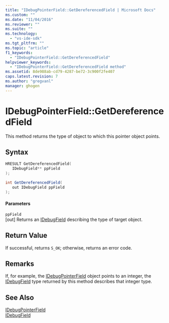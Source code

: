 ```yaml
---
title: "IDebugPointerField::GetDereferencedField | Microsoft Docs"
ms.custom: ""
ms.date: "11/04/2016"
ms.reviewer: ""
ms.suite: ""
ms.technology: 
  - "vs-ide-sdk"
ms.tgt_pltfrm: ""
ms.topic: "article"
f1_keywords: 
  - "IDebugPointerField::GetDereferencedField"
helpviewer_keywords: 
  - "IDebugPointerField::GetDereferencedField method"
ms.assetid: 8de988ab-cd79-4287-be72-3c900f2fe407
caps.latest.revision: 7
ms.author: "gregvanl"
manager: ghogen
---
```

# IDebugPointerField::GetDereferencedField
This method returns the type of object to which this pointer object points.  
  
## Syntax  
  
```cpp  
HRESULT GetDereferencedField(  
   IDebugField** ppField  
);  
```  
  
```csharp  
int GetDereferencedField(  
   out IDebugField ppField  
);  
```  
  
#### Parameters  
 `ppField`  
 [out] Returns an [IDebugField](../../../extensibility/debugger/reference/idebugfield.md) describing the type of target object.  
  
## Return Value  
 If successful, returns `S_OK`; otherwise, returns an error code.  
  
## Remarks  
 If, for example, the [IDebugPointerField](../../../extensibility/debugger/reference/idebugpointerfield.md) object points to an integer, the [IDebugField](../../../extensibility/debugger/reference/idebugfield.md) type returned by this method describes that integer type.  
  
## See Also  
 [IDebugPointerField](../../../extensibility/debugger/reference/idebugpointerfield.md)   
 [IDebugField](../../../extensibility/debugger/reference/idebugfield.md)